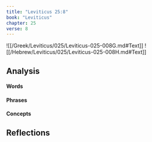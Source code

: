 ```yaml
---
title: "Leviticus 25:8"
book: "Leviticus"
chapter: 25
verse: 8
---
```

![[/Greek/Leviticus/025/Leviticus-025-008G.md#Text]]
![[/Hebrew/Leviticus/025/Leviticus-025-008H.md#Text]]

## Analysis

#### Words

#### Phrases

#### Concepts

## Reflections
